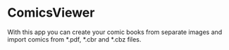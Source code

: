# ComicsViewer
With this app you can create your comic books from separate images and import comics from *.pdf, *.cbr and *.cbz files.
